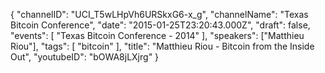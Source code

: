 {
    "channelID": "UCI_T5wLHpVh6URSkxG6-x_g",
    "channelName": "Texas Bitcoin Conference",
    "date": "2015-01-25T23:20:43.000Z",
    "draft": false,
    "events": [
        "Texas Bitcoin Conference - 2014"
    ],
    "speakers": ["Matthieu Riou"],
    "tags": [
        "bitcoin"
    ],
    "title": "Matthieu Riou - Bitcoin from the Inside Out",
    "youtubeID": "bOWA8jLXjrg"
}

